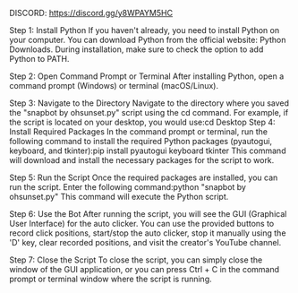 DISCORD: https://discord.gg/y8WPAYM5HC

Step 1: Install Python
If you haven't already, you need to install Python on your computer. You can download Python from the official website: Python Downloads. During installation, make sure to check the option to add Python to PATH.

Step 2: Open Command Prompt or Terminal
After installing Python, open a command prompt (Windows) or terminal (macOS/Linux).

Step 3: Navigate to the Directory
Navigate to the directory where you saved the "snapbot by ohsunset.py" script using the cd command. For example, if the script is located on your desktop, you would use:cd Desktop
Step 4: Install Required Packages
In the command prompt or terminal, run the following command to install the required Python packages (pyautogui, keyboard, and tkinter):pip install pyautogui keyboard tkinter
This command will download and install the necessary packages for the script to work.

Step 5: Run the Script
Once the required packages are installed, you can run the script. Enter the following command:python "snapbot by ohsunset.py"
This command will execute the Python script.

Step 6: Use the Bot
After running the script, you will see the GUI (Graphical User Interface) for the auto clicker. You can use the provided buttons to record click positions, start/stop the auto clicker, stop it manually using the 'D' key, clear recorded positions, and visit the creator's YouTube channel.

Step 7: Close the Script
To close the script, you can simply close the window of the GUI application, or you can press Ctrl + C in the command prompt or terminal window where the script is running.

